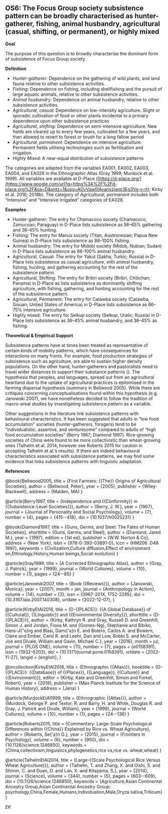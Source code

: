
## OS6: The Focus Group society subsistence pattern can be broadly characterised as hunter-gatherer, fishing, animal husbandry, agricultural (casual, shifting, or permanent), or highly mixed



**Goal**

The purpose of this question is to broadly characterise the dominant form of subsistence of Focus Group society.



**Definition**

- *Hunter-gatherer:* Dependence on the gathering of wild plants, and land fauna relative to other subsistence activities.
- *Fishing:* Dependence on fishing, including shellfishing and the pursuit of large aquatic animals, relative to other subsistence activities.
- *Animal husbandry:* Dependence on animal husbandry, relative to other subsistence activities.
- *Agricultural, casual:* Dependence on low-intensity agriculture. Slight or sporadic cultivation of food or other plants incidental to a primary dependence upon other subsistence practices
- *Agricultural, shifting:* Dependence on semi-intensive agriculture. New fields are cleared up to every few years, cultivated for a few years, and then allowed to revert to forest or brush for a long fallow period
- *Agricultural, permanent:* Dependence on intensive agriculture. Permanent fields utilising technologies such as fertilisation and irrigation.
- *Highly Mixed:* A near-equal distribution of subsistence patterns




The categories are adapted from the variables EA001, EA002, EA003, EA004, and EA028 in the Ethnographic Atlas (Gray 1999; Murdock et al. 1999). All variables are available at D-Place ([https://d-place.org/](https://www.google.com/url?q=https%3A%2F%2Fd-place.org%2F&sa=D&sntz=1&usg=AOvVaw0lAyanyzjwm3Eg3Vs-y-rt); Kirby et al. 2016; 2018b). The category of *Agricultural, permanent* includes both “Intensive” and “Intensive irrigated” categories of EA028.



**Examples**

- Hunter-gatherer: The entry for Chamacoco society (Chamacoco, Zamucoan; Paraguay) in D-Place lists subsistence as 56–65% gathering and 36–45% hunting.
- Fishing: The entry for Manus society (Titan, Austronesian; Papua New Guinea) in D-Place lists subsistence as 86–100% fishing.
- Animal husbandry: The entry for Midobi society (Midob, Nubian; Sudan) in D-Place lists subsistence as 86-100% animal husbandry.
- Agricultural, Casual: The entry for Yakut (Sakha, Turkic; Russia) in D-Place lists subsistence as casual agriculture, with animal husbandry, fishing, hunting, and gathering accounting for the rest of the subsistence pattern.
- Agricultural, Shifting: The entry for Bribri society (Bribri, Chibchan; Panama) in D-Place as lists subsistence as dominantly shifting agriculture, with fishing, gathering, and hunting accounting for the rest of the subsistence pattern.
- Agricultural, Permanent: The entry for Catawba society (Catawba, Siouan; United States of America) in D-Place lists subsistence as 66–75% intensive agriculture.
- Highly mixed: The entry for Selkup society (Selkup, Uralic; Russia) in D-Place lists subsistence as 36–45% animal husbandry, and 36–45% as fishing.




**Theoretical & Empirical Support**

Subsistence patterns have at times been treated as representative of certain kinds of mobility patterns, which have consequences for interactions on many fronts. For example, food production strategies of subsistence such as agriculture, are able to sustain higher density populations. On the other hand, hunter-gatherers and pastoralists need to travel wider distances to support their substance patterns (). The hypothesis that peoples, and languages, spread out from an agricultural heartland due to the uptake of agricultural practices is epitomised in the farming dispersal hypothesis (summary in Bellwood 2005). While there are critiques concerning conceptualisations found within this hypothesis (e.g. Janowski 2007), we have nonetheless decided to follow the tradition of macro-areal studies by investigating subsistence pattern as a variable.



Other suggestions in the literature link subsistence patterns with behavioural characteristics. It has been suggested that adults in “low food accumulation” societies (hunter-gatherers, foragers) tend to be “individualistic, assertive, and venturesome” compared to adults of “high food accumulation societies” (Berry 1967; Diamond 1997). Rice-growing societies of China were found to be more collectivistic than wheat-growing ones (Talhelm et al. 2014, however see Roberts 2015 for caution in accepting Talhelm et al.’s results). If there are indeed behavioural characteristics associated with subsistence patterns, we may find some evidence that links subsistence patterns with linguistic adaptation.


**References**

@book{Bellwood2005,
  title = {First Farmers: {{The}} Origins of Agricultural Societies},
  author = {Bellwood, Peter},
  year = {2005},
  publisher = {Wiley-Blackwell},
  address = {Malden, MA}
}

@article{Berry1967,
  title = {Independence and {{Conformity}} in {{Subsistence-Level Societies}}},
  author = {Berry, J. W.},
  year = {1967},
  journal = {Journal of Personality and Social Psychology},
  volume = {7},
  number = {4},
  pages = {415--418},
  doi = {10.1037/h0025231}
}

@book{Diamond1997,
  title = {Guns, Germs, and Steel: The Fates of Human Societies},
  shorttitle = {Guns, Germs, and Steel},
  author = {Diamond, Jared M.},
  year = {1997},
  edition = {1st ed},
  publisher = {W.W. Norton \& Co},
  address = {New York},
  isbn = {978-0-393-03891-0},
  lccn = {HM206 .D48 1997},
  keywords = {Civilization,Culture diffusion,Effect of environment on,Ethnology,History,Human beings,Social evolution}
}

@article{Gray1999,
  title = {A Corrected Ethnographic Atlas},
  author = {Gray, J. Patrick},
  year = {1999},
  journal = {World Cultures},
  volume = {10},
  number = {1},
  pages = {24--85}
}

@article{Janowski2007,
  title = {Book {{Reviews}}},
  author = {Janowski, Monica},
  year = {2007},
  month = jan,
  journal = {Anthropology in Action},
  volume = {14},
  number = {3},
  issn = {0967-201X, 1752-2285},
  doi = {10.3167/aia.2007.140308},
  urldate = {2022-12-07},
 }

@article{KirbyEtAl2016,
  title = {D-{{PLACE}}: {{A Global Database}} of {{Cultural}}, {{Linguistic}} and {{Environmental Diversity}}},
  shorttitle = {D-{{PLACE}}},
  author = {Kirby, Kathryn R. and Gray, Russell D. and Greenhill, Simon J. and Jordan, Fiona M. and {Gomes-Ng}, Stephanie and Bibiko, Hans-J{\"o}rg and Blasi, Dami{\'a}n E. and Botero, Carlos A. and Bowern, Claire and Ember, Carol R. and Leehr, Dan and Low, Bobbi S. and McCarter, Joe and Divale, William and Gavin, Michael C.},
  year = {2016},
  month = jul,
  journal = {PLOS ONE},
  volume = {11},
  number = {7},
  pages = {e0158391},
  issn = {1932-6203},
  doi = {10.1371/journal.pone.0158391},
  urldate = {2022-11-27},
  langid = {english},
}

@incollection{KirbyEtAl2018,
  title = {Ethnographic {{Atlas}}},
  booktitle = {D-{{PLACE}}: {{Database}} of {{Places}}, {{Language}}, {{Culture}} and {{Environment}}},
  editor = {Kirby, Kate and Greenhill, Simon and Forkel, Robert},
  year = {2018},
  publisher = {Max Planck Institute for the Science of Human History},
  address = {Jena}
}

@article{MurdockEtAl1999,
  title = {Ethnographic {{Atlas}}},
  author = {Murdock, George P. and Textor, R. and Barry, H. and White, Douglas R. and Gray, J. Patrick and Divale, William},
  year = {1999},
  journal = {World Cultures},
  volume = {10},
  number = {1},
  pages = {24--136}
}

@article{Roberts2015,
  title = {Commentary: Large-Scale Psychological Differences within {{China}} Explained by Rice vs. Wheat Agriculture},
  author = {Roberts, Se{\'a}n G.},
  year = {2015},
  journal = {Frontiers in Psychology},
  volume = {6},
  number = {950},
  doi = {10.1126/science.1246850},
  keywords = {China,collectivism,linguistics,phylogenetics,rice vs,rice vs. wheat,wheat}
}

@article{TalhelmEtAl2014,
  title = {Large-{{Scale Psychological Rice Versus Wheat Agriculture}}},
  author = {Talhelm, T. and Zhang, X. and Oishi, S. and Shimin, C. and Duan, D. and Lan, X. and Kitayama, S.},
  year = {2014},
  journal = {Science},
  volume = {344},
  number = {5},
  pages = {603--609},
  doi = {10.1126/science.1246850},
  keywords = {Agriculture,Asian Continental Ancestry Group,Asian Continental Ancestry Group: psychology,China,Female,Humans,Individuation,Male,Oryza sativa,Triticum}
}

*EK*

